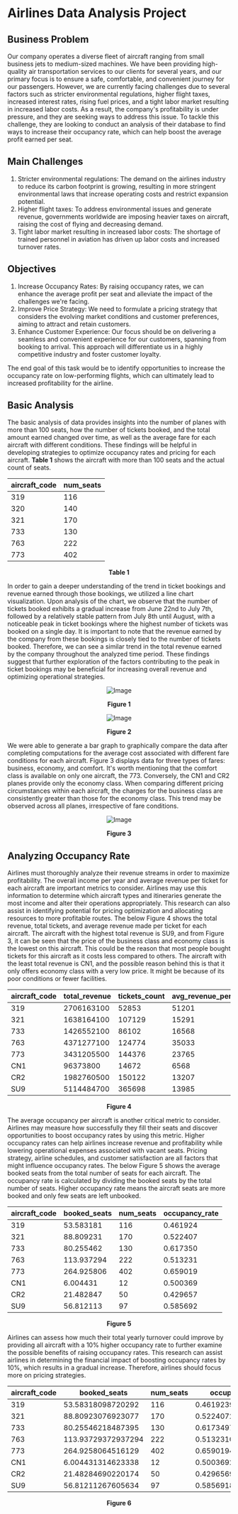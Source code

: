 # Airlines Data Analysis Project

## Business Problem
Our company operates a diverse fleet of aircraft ranging from small business jets to medium-sized machines. We have been providing high-quality air transportation services to our clients for several years, and our primary focus is to ensure a safe, comfortable, and convenient journey for our passengers. However, we are currently facing challenges due to several factors such as stricter environmental regulations, higher flight taxes, increased interest rates, rising fuel prices, and a tight labor market resulting in increased labor costs. As a result, the company's profitability is under pressure, and they are seeking ways to address this issue. To tackle this challenge, they are looking to conduct an analysis of their database to find ways to increase their occupancy rate, which can help boost the average profit earned per seat.

## Main Challenges
1. Stricter environmental regulations: The demand on the airlines industry to reduce its carbon footprint is growing, resulting in more stringent environmental laws that increase operating costs and restrict expansion potential.
2. Higher flight taxes: To address environmental issues and generate revenue, governments worldwide are imposing heavier taxes on aircraft, raising the cost of flying and decreasing demand.
3. Tight labor market resulting in increased labor costs: The shortage of trained personnel in aviation has driven up labor costs and increased turnover rates.

## Objectives
1. Increase Occupancy Rates: By raising occupancy rates, we can enhance the average profit per seat and alleviate the impact of the challenges we're facing.
2. Improve Price Strategy: We need to formulate a pricing strategy that considers the evolving market conditions and customer preferences, aiming to attract and retain customers.
3. Enhance Customer Experience: Our focus should be on delivering a seamless and convenient experience for our customers, spanning from booking to arrival. This approach will differentiate us in a highly competitive industry and foster customer loyalty.

The end goal of this task would be to identify opportunities to increase the occupancy rate on low-performing flights, which can ultimately lead to increased profitability for the airline.

## Basic Analysis
The basic analysis of data provides insights into the number of planes with more than 100 seats, how the number of tickets booked, and the total amount earned changed over time, as well as the average fare for each aircraft with different conditions. These findings will be helpful in developing strategies to optimize occupancy rates and pricing for each aircraft. **Table 1** shows the aircraft with more than 100 seats and the actual count of seats.

<div align="center">

| aircraft_code | num_seats |
|---------------|-----------|
| 319           | 116       |
| 320           | 140       |
| 321           | 170       |
| 733           | 130       |
| 763           | 222       |
| 773           | 402       |

**Table 1**

</div>

In order to gain a deeper understanding of the trend in ticket bookings and revenue earned through those bookings, we utilized a line chart visualization. Upon analysis of the chart, we observe that the number of tickets booked exhibits a gradual increase from June 22nd to July 7th, followed by a relatively stable pattern from July 8th until August, with a noticeable peak in ticket bookings where the highest number of tickets was booked on a single day. It is important to note that the revenue earned by the company from these bookings is closely tied to the number of tickets booked. Therefore, we can see a similar trend in the total revenue earned by the company throughout the analyzed time period. These findings suggest that further exploration of the factors contributing to the peak in ticket bookings may be beneficial for increasing overall revenue and optimizing operational strategies.

<div align="center">

![Image](https://i.ibb.co/whN1cvF/Image-1.png)

**Figure 1**

</div>

<div align="center">

![Image](https://i.ibb.co/Jxy2rJ7/Image-3.png)

**Figure 2**
</div>

We were able to generate a bar graph to graphically compare the data after completing computations for the average cost associated with different fare conditions for each aircraft. Figure 3 displays data for three types of fares: business, economy, and comfort. It's worth mentioning that the comfort class is available on only one aircraft, the 773. Conversely, the CN1 and CR2 planes provide only the economy class. When comparing different pricing circumstances within each aircraft, the charges for the business class are consistently greater than those for the economy class. This trend may be observed across all planes, irrespective of fare conditions.

<div align="center">

![Image](https://i.ibb.co/Km6qnB3/Image-4.png)

**Figure 3**
</div>

## Analyzing Occupancy Rate
Airlines must thoroughly analyze their revenue streams in order to maximize profitability. The overall income per year and average revenue per ticket for each aircraft are important metrics to consider. Airlines may use this information to determine which aircraft types and itineraries generate the most income and alter their operations appropriately. This research can also assist in identifying potential for pricing optimization and allocating resources to more profitable routes. The below Figure 4 shows the total revenue, total tickets, and average revenue made per ticket for each aircraft. The aircraft with the highest total revenue is SU9, and from Figure 3, it can be seen that the price of the business class and economy class is the lowest on this aircraft. This could be the reason that most people bought tickets for this aircraft as it costs less compared to others. The aircraft with the least total revenue is CN1, and the possible reason behind this is that it only offers economy class with a very low price. It might be because of its poor conditions or fewer facilities.

<div align="center">

| aircraft_code | total_revenue | tickets_count | avg_revenue_per_ticket |
|---------------|---------------|---------------|------------------------|
| 319           | 2706163100    | 52853         | 51201                  |
| 321           | 1638164100    | 107129        | 15291                  |
| 733           | 1426552100    | 86102         | 16568                  |
| 763           | 4371277100    | 124774        | 35033                  |
| 773           | 3431205500    | 144376        | 23765                  |
| CN1           | 96373800      | 14672         | 6568                   |
| CR2           | 1982760500    | 150122        | 13207                  |
| SU9           | 5114484700    | 365698        | 13985                  |

**Figure 4**
</div>

The average occupancy per aircraft is another critical metric to consider. Airlines may measure how successfully they fill their seats and discover opportunities to boost occupancy rates by using this metric. Higher occupancy rates can help airlines increase revenue and profitability while lowering operational expenses associated with vacant seats. Pricing strategy, airline schedules, and customer satisfaction are all factors that might influence occupancy rates. The below Figure 5 shows the average booked seats from the total number of seats for each aircraft. The occupancy rate is calculated by dividing the booked seats by the total number of seats. Higher occupancy rate means the aircraft seats are more booked and only few seats are left unbooked.

<div align="center">

| aircraft_code | booked_seats | num_seats | occupancy_rate |
|---------------|--------------|-----------|----------------|
| 319           | 53.583181    | 116       | 0.461924       |
| 321           | 88.809231    | 170       | 0.522407       |
| 733           | 80.255462    | 130       | 0.617350       |
| 763           | 113.937294   | 222       | 0.513231       |
| 773           | 264.925806   | 402       | 0.659019       |
| CN1           | 6.004431     | 12        | 0.500369       |
| CR2           | 21.482847    | 50        | 0.429657       |
| SU9           | 56.812113    | 97        | 0.585692       |

**Figure 5**
</div>

Airlines can assess how much their total yearly turnover could improve by providing all aircraft with a 10% higher occupancy rate to further examine the possible benefits of raising occupancy rates. This research can assist airlines in determining the financial impact of boosting occupancy rates by 10%, which results in a gradual increase. Therefore, airlines should focus more on pricing strategies.

<div align="center">

| aircraft_code | booked_seats | num_seats | occupancy_rate | Inc_occupancy_rate | Inc_Total_Annual_Turnover |
|---------------|--------------|-----------|----------------|--------------------|---------------------------|
| 319           | 53.58318098720292 | 116   | 0.46192397402761143 | 0.5081163714303726 | 2976779410.0              |
| 321           | 88.80923076923077 | 170   | 0.5224072398190045  | 0.574647963800905  | 1801980510.0              |
| 733           | 80.25546218487395 | 130   | 0.617349709114415   | 0.6790846800258565 | 1569207310.0000002        |
| 763           | 113.93729372937294 | 222  | 0.5132310528350132  | 0.5645541581185146 | 4808404810.0              |
| 773           | 264.9258064516129 | 402   | 0.659019419033863   | 0.7249213609372492 | 3774326050.0              |
| CN1           | 6.004431314623338  | 12    | 0.5003692762186115  | 0.5504062038404727 | 106011180.00000001        |
| CR2           | 21.48284690220174  | 50    | 0.42965693804403476 | 0.4726226318484382 | 2181036550.0              |
| SU9           | 56.81211267605634  | 97    | 0.5856918832583128  | 0.644261071584144  | 5625933169.999999         |

**Figure 6**
</div>






















                                                                                        
